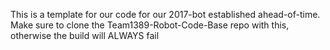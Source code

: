 This is a template for our code for our 2017-bot established ahead-of-time. Make sure to clone the Team1389-Robot-Code-Base repo with this, otherwise the build will ALWAYS fail